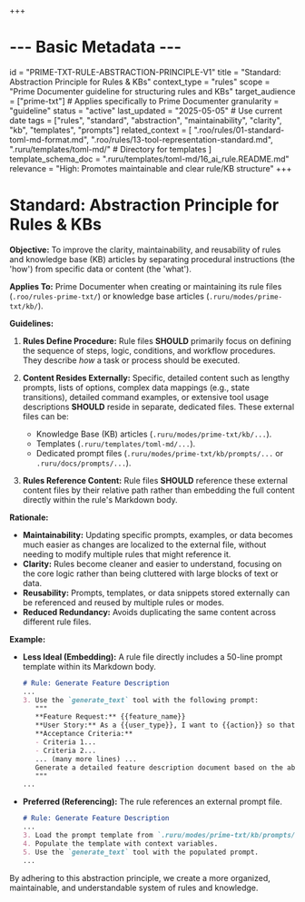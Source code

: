 +++
# --- Basic Metadata ---
id = "PRIME-TXT-RULE-ABSTRACTION-PRINCIPLE-V1"
title = "Standard: Abstraction Principle for Rules & KBs"
context_type = "rules"
scope = "Prime Documenter guideline for structuring rules and KBs"
target_audience = ["prime-txt"] # Applies specifically to Prime Documenter
granularity = "guideline"
status = "active"
last_updated = "2025-05-05" # Use current date
tags = ["rules", "standard", "abstraction", "maintainability", "clarity", "kb", "templates", "prompts"]
related_context = [
    ".roo/rules/01-standard-toml-md-format.md",
    ".roo/rules/13-tool-representation-standard.md",
    ".ruru/templates/toml-md/" # Directory for templates
]
template_schema_doc = ".ruru/templates/toml-md/16_ai_rule.README.md"
relevance = "High: Promotes maintainable and clear rule/KB structure"
+++

# Standard: Abstraction Principle for Rules & KBs

**Objective:** To improve the clarity, maintainability, and reusability of rules and knowledge base (KB) articles by separating procedural instructions (the 'how') from specific data or content (the 'what').

**Applies To:** Prime Documenter when creating or maintaining its rule files (`.roo/rules-prime-txt/`) or knowledge base articles (`.ruru/modes/prime-txt/kb/`).

**Guidelines:**

1.  **Rules Define Procedure:** Rule files **SHOULD** primarily focus on defining the sequence of steps, logic, conditions, and workflow procedures. They describe *how* a task or process should be executed.

2.  **Content Resides Externally:** Specific, detailed content such as lengthy prompts, lists of options, complex data mappings (e.g., state transitions), detailed command examples, or extensive tool usage descriptions **SHOULD** reside in separate, dedicated files. These external files can be:
    *   Knowledge Base (KB) articles (`.ruru/modes/prime-txt/kb/...`).
    *   Templates (`.ruru/templates/toml-md/...`).
    *   Dedicated prompt files (`.ruru/modes/prime-txt/kb/prompts/...` or `.ruru/docs/prompts/...`).

3.  **Rules Reference Content:** Rule files **SHOULD** reference these external content files by their relative path rather than embedding the full content directly within the rule's Markdown body.

**Rationale:**

*   **Maintainability:** Updating specific prompts, examples, or data becomes much easier as changes are localized to the external file, without needing to modify multiple rules that might reference it.
*   **Clarity:** Rules become cleaner and easier to understand, focusing on the core logic rather than being cluttered with large blocks of text or data.
*   **Reusability:** Prompts, templates, or data snippets stored externally can be referenced and reused by multiple rules or modes.
*   **Reduced Redundancy:** Avoids duplicating the same content across different rule files.

**Example:**

*   **Less Ideal (Embedding):** A rule file directly includes a 50-line prompt template within its Markdown body.
    ```markdown
    # Rule: Generate Feature Description
    ...
    3. Use the `generate_text` tool with the following prompt:
       """
       **Feature Request:** {{feature_name}}
       **User Story:** As a {{user_type}}, I want to {{action}} so that {{benefit}}.
       **Acceptance Criteria:**
       - Criteria 1...
       - Criteria 2...
       ... (many more lines) ...
       Generate a detailed feature description document based on the above.
       """
    ...
    ```

*   **Preferred (Referencing):** The rule references an external prompt file.
    ```markdown
    # Rule: Generate Feature Description
    ...
    3. Load the prompt template from `.ruru/modes/prime-txt/kb/prompts/feature_description_template.md`.
    4. Populate the template with context variables.
    5. Use the `generate_text` tool with the populated prompt.
    ...
    ```

By adhering to this abstraction principle, we create a more organized, maintainable, and understandable system of rules and knowledge.
